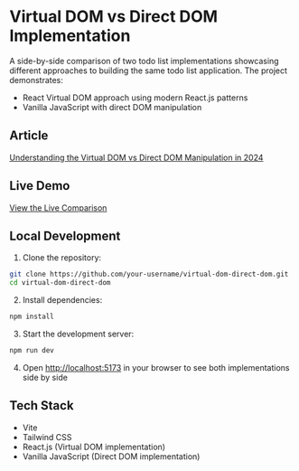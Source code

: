# Virtual DOM vs Direct DOM Implementation

A side-by-side comparison of two todo list implementations showcasing different approaches to building the same todo list application. The project demonstrates:

- React Virtual DOM approach using modern React.js patterns
- Vanilla JavaScript with direct DOM manipulation

## Article

[Understanding the Virtual DOM vs Direct DOM Manipulation in 2024](https://medium.com/@your-username/virtual-dom-vs-direct-dom-comparison)

## Live Demo

[View the Live Comparison](https://virtual-dom-demo.netlify.app)

## Local Development

1. Clone the repository:

```bash
git clone https://github.com/your-username/virtual-dom-direct-dom.git
cd virtual-dom-direct-dom
```

2. Install dependencies:

```bash
npm install
```

3. Start the development server:

```bash
npm run dev
```

4. Open [http://localhost:5173](http://localhost:5173) in your browser to see both implementations side by side

## Tech Stack

- Vite
- Tailwind CSS
- React.js (Virtual DOM implementation)
- Vanilla JavaScript (Direct DOM implementation)

